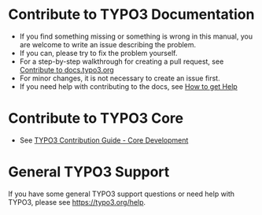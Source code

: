 # Contribute to TYPO3 Documentation

* If you find something missing or something is wrong in this manual, you are welcome to write an issue describing the problem. 
* If you can, please try to fix the problem yourself. 
* For a step-by-step walkthrough for creating a pull request, see [Contribute to docs.typo3.org](https://docs.typo3.org/typo3cms/HowToDocument/WritingDocsOfficial/Index.html)
* For minor changes, it is not necessary to create an issue first. 
* If you need help with contributing to the docs, see [How to get Help](https://docs.typo3.org/typo3cms/HowToDocument/HowToGetHelp.html)

# Contribute to TYPO3 Core

* See [TYPO3 Contribution Guide - Core Development](https://docs.typo3.org/typo3cms/ContributionWorkflowGuide/)

# General TYPO3 Support

If you have some general TYPO3 support questions or need help with TYPO3, please see https://typo3.org/help.
